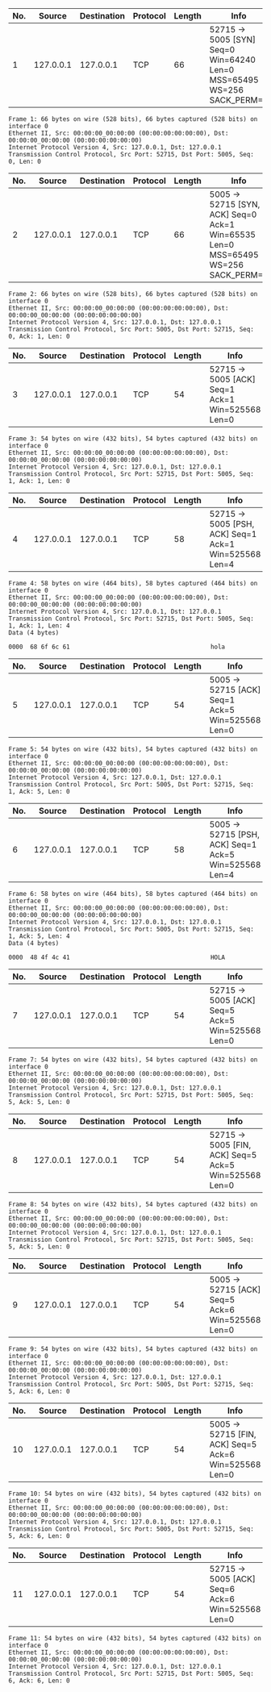 | No.     | Source                | Destination           | Protocol | Length | Info |
| ------- | --------------------- | --------------------- | -------- | ------ | ---- |
| 1 | 127.0.0.1 | 127.0.0.1 | TCP | 66 | 52715 → 5005 [SYN] Seq=0 Win=64240 Len=0 MSS=65495 WS=256 SACK_PERM=1 |

```
Frame 1: 66 bytes on wire (528 bits), 66 bytes captured (528 bits) on interface 0
Ethernet II, Src: 00:00:00_00:00:00 (00:00:00:00:00:00), Dst: 00:00:00_00:00:00 (00:00:00:00:00:00)
Internet Protocol Version 4, Src: 127.0.0.1, Dst: 127.0.0.1
Transmission Control Protocol, Src Port: 52715, Dst Port: 5005, Seq: 0, Len: 0
```

| No.     | Source                | Destination           | Protocol | Length | Info |
| ------- | --------------------- | --------------------- | -------- | ------ | ---- |
| 2 | 127.0.0.1 | 127.0.0.1 | TCP | 66 | 5005 → 52715 [SYN, ACK] Seq=0 Ack=1 Win=65535 Len=0 MSS=65495 WS=256 SACK_PERM=1 |

```
Frame 2: 66 bytes on wire (528 bits), 66 bytes captured (528 bits) on interface 0
Ethernet II, Src: 00:00:00_00:00:00 (00:00:00:00:00:00), Dst: 00:00:00_00:00:00 (00:00:00:00:00:00)
Internet Protocol Version 4, Src: 127.0.0.1, Dst: 127.0.0.1
Transmission Control Protocol, Src Port: 5005, Dst Port: 52715, Seq: 0, Ack: 1, Len: 0
```

| No.     | Source                | Destination           | Protocol | Length | Info |
| ------- | --------------------- | --------------------- | -------- | ------ | ---- |
| 3 | 127.0.0.1 | 127.0.0.1 | TCP | 54 | 52715 → 5005 [ACK] Seq=1 Ack=1 Win=525568 Len=0 |

```
Frame 3: 54 bytes on wire (432 bits), 54 bytes captured (432 bits) on interface 0
Ethernet II, Src: 00:00:00_00:00:00 (00:00:00:00:00:00), Dst: 00:00:00_00:00:00 (00:00:00:00:00:00)
Internet Protocol Version 4, Src: 127.0.0.1, Dst: 127.0.0.1
Transmission Control Protocol, Src Port: 52715, Dst Port: 5005, Seq: 1, Ack: 1, Len: 0
```

| No.     | Source                | Destination           | Protocol | Length | Info |
| ------- | --------------------- | --------------------- | -------- | ------ | ---- |
| 4 | 127.0.0.1 | 127.0.0.1 | TCP | 58 | 52715 → 5005 [PSH, ACK] Seq=1 Ack=1 Win=525568 Len=4 |

```
Frame 4: 58 bytes on wire (464 bits), 58 bytes captured (464 bits) on interface 0
Ethernet II, Src: 00:00:00_00:00:00 (00:00:00:00:00:00), Dst: 00:00:00_00:00:00 (00:00:00:00:00:00)
Internet Protocol Version 4, Src: 127.0.0.1, Dst: 127.0.0.1
Transmission Control Protocol, Src Port: 52715, Dst Port: 5005, Seq: 1, Ack: 1, Len: 4
Data (4 bytes)

0000  68 6f 6c 61                                       hola
```

| No.     | Source                | Destination           | Protocol | Length | Info |
| ------- | --------------------- | --------------------- | -------- | ------ | ---- |
| 5 | 127.0.0.1 | 127.0.0.1 | TCP | 54 | 5005 → 52715 [ACK] Seq=1 Ack=5 Win=525568 Len=0 |

```
Frame 5: 54 bytes on wire (432 bits), 54 bytes captured (432 bits) on interface 0
Ethernet II, Src: 00:00:00_00:00:00 (00:00:00:00:00:00), Dst: 00:00:00_00:00:00 (00:00:00:00:00:00)
Internet Protocol Version 4, Src: 127.0.0.1, Dst: 127.0.0.1
Transmission Control Protocol, Src Port: 5005, Dst Port: 52715, Seq: 1, Ack: 5, Len: 0
```

| No.     | Source                | Destination           | Protocol | Length | Info |
| ------- | --------------------- | --------------------- | -------- | ------ | ---- |
| 6 | 127.0.0.1 | 127.0.0.1 | TCP | 58 | 5005 → 52715 [PSH, ACK] Seq=1 Ack=5 Win=525568 Len=4 |

```
Frame 6: 58 bytes on wire (464 bits), 58 bytes captured (464 bits) on interface 0
Ethernet II, Src: 00:00:00_00:00:00 (00:00:00:00:00:00), Dst: 00:00:00_00:00:00 (00:00:00:00:00:00)
Internet Protocol Version 4, Src: 127.0.0.1, Dst: 127.0.0.1
Transmission Control Protocol, Src Port: 5005, Dst Port: 52715, Seq: 1, Ack: 5, Len: 4
Data (4 bytes)

0000  48 4f 4c 41                                       HOLA
```

| No.     | Source                | Destination           | Protocol | Length | Info |
| ------- | --------------------- | --------------------- | -------- | ------ | ---- |
| 7 | 127.0.0.1 | 127.0.0.1 | TCP | 54 | 52715 → 5005 [ACK] Seq=5 Ack=5 Win=525568 Len=0 |

```
Frame 7: 54 bytes on wire (432 bits), 54 bytes captured (432 bits) on interface 0
Ethernet II, Src: 00:00:00_00:00:00 (00:00:00:00:00:00), Dst: 00:00:00_00:00:00 (00:00:00:00:00:00)
Internet Protocol Version 4, Src: 127.0.0.1, Dst: 127.0.0.1
Transmission Control Protocol, Src Port: 52715, Dst Port: 5005, Seq: 5, Ack: 5, Len: 0
```

| No.     | Source                | Destination           | Protocol | Length | Info |
| ------- | --------------------- | --------------------- | -------- | ------ | ---- |
| 8 | 127.0.0.1 | 127.0.0.1 | TCP | 54 | 52715 → 5005 [FIN, ACK] Seq=5 Ack=5 Win=525568 Len=0 |

```
Frame 8: 54 bytes on wire (432 bits), 54 bytes captured (432 bits) on interface 0
Ethernet II, Src: 00:00:00_00:00:00 (00:00:00:00:00:00), Dst: 00:00:00_00:00:00 (00:00:00:00:00:00)
Internet Protocol Version 4, Src: 127.0.0.1, Dst: 127.0.0.1
Transmission Control Protocol, Src Port: 52715, Dst Port: 5005, Seq: 5, Ack: 5, Len: 0
```

| No.     | Source                | Destination           | Protocol | Length | Info |
| ------- | --------------------- | --------------------- | -------- | ------ | ---- |
| 9 | 127.0.0.1 | 127.0.0.1 | TCP | 54 | 5005 → 52715 [ACK] Seq=5 Ack=6 Win=525568 Len=0 |

```
Frame 9: 54 bytes on wire (432 bits), 54 bytes captured (432 bits) on interface 0
Ethernet II, Src: 00:00:00_00:00:00 (00:00:00:00:00:00), Dst: 00:00:00_00:00:00 (00:00:00:00:00:00)
Internet Protocol Version 4, Src: 127.0.0.1, Dst: 127.0.0.1
Transmission Control Protocol, Src Port: 5005, Dst Port: 52715, Seq: 5, Ack: 6, Len: 0
```

| No.     | Source                | Destination           | Protocol | Length | Info |
| ------- | --------------------- | --------------------- | -------- | ------ | ---- |
| 10 | 127.0.0.1 | 127.0.0.1 | TCP | 54 | 5005 → 52715 [FIN, ACK] Seq=5 Ack=6 Win=525568 Len=0 |

```
Frame 10: 54 bytes on wire (432 bits), 54 bytes captured (432 bits) on interface 0
Ethernet II, Src: 00:00:00_00:00:00 (00:00:00:00:00:00), Dst: 00:00:00_00:00:00 (00:00:00:00:00:00)
Internet Protocol Version 4, Src: 127.0.0.1, Dst: 127.0.0.1
Transmission Control Protocol, Src Port: 5005, Dst Port: 52715, Seq: 5, Ack: 6, Len: 0
```

| No.     | Source                | Destination           | Protocol | Length | Info |
| ------- | --------------------- | --------------------- | -------- | ------ | ---- |
| 11 | 127.0.0.1 | 127.0.0.1 | TCP | 54 | 52715 → 5005 [ACK] Seq=6 Ack=6 Win=525568 Len=0 |

```
Frame 11: 54 bytes on wire (432 bits), 54 bytes captured (432 bits) on interface 0
Ethernet II, Src: 00:00:00_00:00:00 (00:00:00:00:00:00), Dst: 00:00:00_00:00:00 (00:00:00:00:00:00)
Internet Protocol Version 4, Src: 127.0.0.1, Dst: 127.0.0.1
Transmission Control Protocol, Src Port: 52715, Dst Port: 5005, Seq: 6, Ack: 6, Len: 0
```